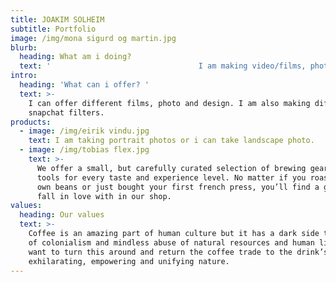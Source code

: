 ```yaml
---
title: JOAKIM SOLHEIM
subtitle: Portfolio
image: /img/mona sigurd og martin.jpg
blurb:
  heading: What am i doing?
  text: '                                 I am making video/films, photo and design to different platforms. Im currently in highscool located in Norway. I study media and communication.'
intro:
  heading: 'What can i offer? '
  text: >-
    I can offer different films, photo and design. I am also making different
    snapchat filters.
products:
  - image: /img/eirik vindu.jpg
    text: I am taking portrait photos or i can take landscape photo.
  - image: /img/tobias flex.jpg
    text: >-
      We offer a small, but carefully curated selection of brewing gear and
      tools for every taste and experience level. No matter if you roast your
      own beans or just bought your first french press, you’ll find a gadget to
      fall in love with in our shop.
values:
  heading: Our values
  text: >-
    Coffee is an amazing part of human culture but it has a dark side too – one
    of colonialism and mindless abuse of natural resources and human lives. We
    want to turn this around and return the coffee trade to the drink’s
    exhilarating, empowering and unifying nature.
---
```


